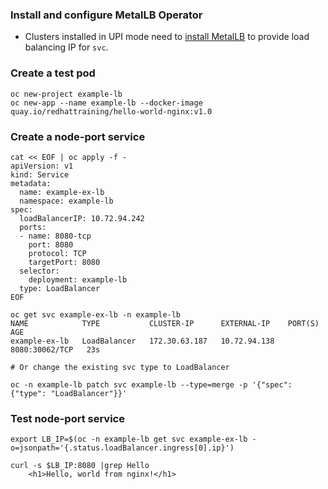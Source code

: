 ### Install and configure MetalLB Operator
* Clusters installed in UPI mode need to [install MetalLB](https://github.com/pancongliang/openshift/blob/main/operator/metallb/readme.md) to provide load balancing IP for `svc`.

### Create a test pod
~~~
oc new-project example-lb
oc new-app --name example-lb --docker-image quay.io/redhattraining/hello-world-nginx:v1.0
~~~

### Create a node-port service
~~~
cat << EOF | oc apply -f -
apiVersion: v1
kind: Service
metadata:
  name: example-ex-lb
  namespace: example-lb
spec:
  loadBalancerIP: 10.72.94.242
  ports:
  - name: 8080-tcp
    port: 8080
    protocol: TCP
    targetPort: 8080
  selector:
    deployment: example-lb
  type: LoadBalancer
EOF

oc get svc example-ex-lb -n example-lb
NAME            TYPE           CLUSTER-IP      EXTERNAL-IP    PORT(S)          AGE
example-ex-lb   LoadBalancer   172.30.63.187   10.72.94.138   8080:30062/TCP   23s

# Or change the existing svc type to LoadBalancer

oc -n example-lb patch svc example-lb --type=merge -p '{"spec": {"type": "LoadBalancer"}}'
~~~

### Test node-port service
~~~
export LB_IP=$(oc -n example-lb get svc example-ex-lb -o=jsonpath='{.status.loadBalancer.ingress[0].ip}')

curl -s $LB_IP:8080 |grep Hello
    <h1>Hello, world from nginx!</h1>
~~~
